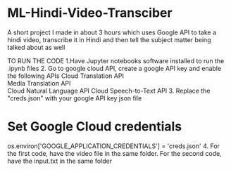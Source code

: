 # ML-Hindi-Video-Transciber
A short project I made in about 3 hours which uses Google API to take a hindi video, transcribe it in Hindi and then tell the subject matter being talked about as well

TO RUN THE CODE
1.Have Jupyter notebooks software installed to run the .ipynb files
2. Go to google cloud API, create a google API key and enable the following APIs
Cloud Translation API	
Media Translation API	
Cloud Natural Language API
Cloud Speech-to-Text API
3. Replace the "creds.json" with your google API key json file
# Set Google Cloud credentials
os.environ['GOOGLE_APPLICATION_CREDENTIALS'] = 'creds.json'
4. For the first code, have the video file in the same folder.
    For the second code, have the input.txt in the same folder
